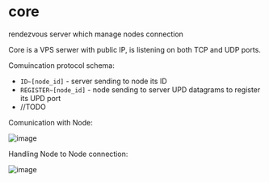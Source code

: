 # core

rendezvous server which manage nodes connection


Core is a VPS serwer with public IP, is listening on both TCP and UDP ports.

Comuincation protocol schema:
- `ID~[node_id]` - server sending to node its ID
- `REGISTER~[node_id]` - node sending to server UPD datagrams to register its UPD port
- //TODO 


Comunication with Node:

![image](https://user-images.githubusercontent.com/30171233/143587283-26e3750c-433a-442d-ab97-bc88fcca1ef1.png)


Handling Node to Node connection:

![image](https://user-images.githubusercontent.com/30171233/143587375-0dec4f69-e80d-435a-b8f4-97b3042c1ae2.png)

